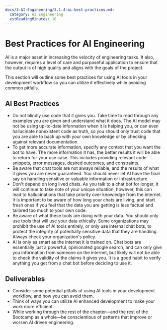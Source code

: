 ```yaml
---
docs/3-AI-Engineering/3.1.4-ai-best-practices.md:
  category: AI Engineering
  estReadingMinutes: 10
---
```


# Best Practices for AI Engineering

AI is a major asset in increasing the velocity of engineering tasks. It also, however, requires a level of care and purposeful application to ensure that the output is of high quality and aligns with the goals of the project.

This section will outline some best practices for using AI tools in your development workflow so you can utilize it effectively while avoiding common pitfalls.

## AI Best Practices

- Do not blindly use code that it gives you. Take time to read through any examples you are given and understand what it does. The AI model may not be using up-to-date information when it is helping you, or can even hallucinate nonexistent code as truth, so you should only trust code that you are able to back up with your own knowledge or by checking against relevant documentation.
- To get more accurate information, specify any context that you want the bot to have. The more information it has, the better results it will be able to return for your use case. This includes providing relevant code snippets, error messages, desired outcomes, and constraints.
- Be aware that chat tools are not always reliable, and the results of what it gives you are never guaranteed. You should never let AI have the final say on handling sensitive or valuable information or infrastructure.
- Don't depend on long lived chats. As you talk to a chat bot for longer, it will continue to take note of your unique situation, however, this can lead to hallucinations that take priority over knowledge from the internet. It is important to be aware of how long your chats are living, and start fresh ones if you feel that the data you are getting is less factual and tailored too much to your own code.
- Be aware of what these tools are doing with your data. You should only use tools that will use your data ethically. Some organizations may prohibit the use of AI tools entirely, or only use internal chat bots, to protect the integrity of potentially sensitive data that they are handling. Always check your organization's policy.
- AI is only as smart as the internet it is trained on. Chat bots are essentially just a powerful, opinionated google search, and can only give you information from someone on the internet, but likely will not be able to check the validity of the claims it gives you. It is a good habit to verify anything you get from a chat bot before deciding to use it.

## Deliverables

- Consider some potential pitfalls of using AI tools in your development workflow, and how you can avoid them.
- Think of ways you can utilize AI enhanced development to make your work more efficient.
- While working through the rest of the chapter—and the rest of the Bootcamp as a whole—be conscientious of patterns that improve or worsen AI driven engineering.
